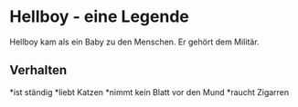 Hellboy - eine Legende 
======================
Hellboy kam als ein Baby zu den Menschen. Er gehört dem Militär.

## Verhalten 

*ist ständig
*liebt Katzen
*nimmt kein Blatt vor den Mund
*raucht Zigarren

